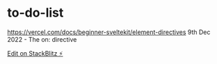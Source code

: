 # to-do-list

https://vercel.com/docs/beginner-sveltekit/element-directives
9th Dec 2022 - The on: directive

[Edit on StackBlitz ⚡️](https://stackblitz.com/edit/sveltejs-kit-template-default-kfsgqd)
